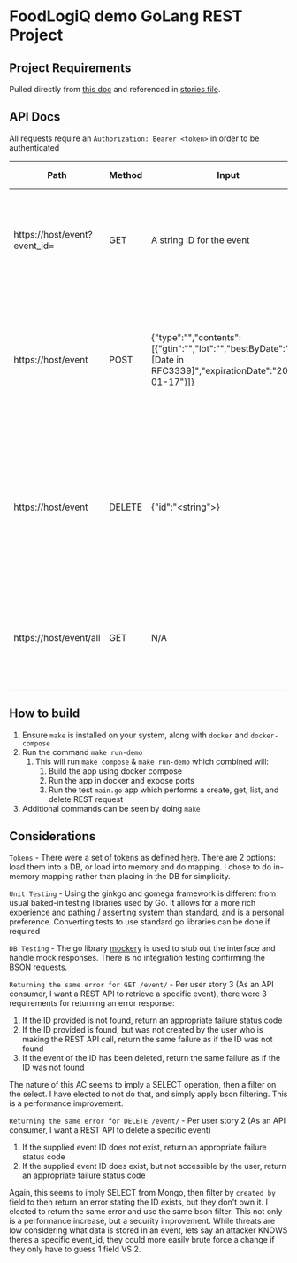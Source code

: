 # FoodLogiQ demo GoLang REST Project

## Project Requirements
Pulled directly from [this doc](https://docs.google.com/document/d/1iHz8jhM0TINu6EquXMtnP7pvU2R2ErbLM8NilSIa7xk/edit)
and referenced in [stories file](./stories.txt).

## API Docs
All requests require an `Authorization: Bearer <token>` in order to be authenticated

| Path                                 | Method | Input                                                                                                                                | Response Codes                                                                                                                  | Responses                                                                                                                                         |
|--------------------------------------|--------|--------------------------------------------------------------------------------------------------------------------------------------|---------------------------------------------------------------------------------------------------------------------------------|---------------------------------------------------------------------------------------------------------------------------------------------------|
| https://host/event?event_id=<string> | GET    | A string ID for the event                                                                                                            | 200 - OK<br>400 - Request error <br>401 - Unauthorized<br>500 - MongoDB error                                                   | {"type":"shipping","contents":[{"gtin":"1234","lot":"adffda","bestByDate":"2021-01-13","expirationDate":"2021-01-17"}]}                           |
| https://host/event                   | POST   | {"type":"<string>","contents":[{"gtin":"<string>","lot":"<string>","bestByDate":"[Date in RFC3339]","expirationDate":"2021-01-17"}]} | 201-  Created<br>400 - Request malformed (with error details)<br>401 - Unauthorized<br>500 - MongoDB error                      | {"event_id": "<string>"}                                                                                                                          |
| https://host/event                   | DELETE | {"id":"<string">}                                                                                                                    | 200 - Success (deleted)<br>400 - Bad request (cannot match eventId and created_by)<br>401 - Unauthorized<br>500 - MongoDB Error | N/A                                                                                                                                               |
| https://host/event/all               | GET    | N/A                                                                                                                                  | 200 - Success<br>400 - No events found<br>401 - Unauthorized<br>500 - MongoDB Error                                             | Array of Events <br><br>[<br>{"type":"shipping","contents":[{"gtin":"1234","lot":"adffda","bestByDate":"2021-01-13","expirationDate":"2021-01-17] |

## How to build
1. Ensure `make` is installed on your system, along with `docker` and `docker-compose`
2. Run the command `make run-demo`
   1. This will run `make compose` & `make run-demo` which combined will:
      1. Build the app using docker compose
      2. Run the app in docker and expose ports
      3. Run the test `main.go` app which performs a create, get, list, and delete REST request
3. Additional commands can be seen by doing `make`

## Considerations
`Tokens` - There were a set of tokens as defined [here](./user.json). There are 2 options: load them into a DB, or load into memory and do mapping.
I chose to do in-memory mapping rather than placing in the DB for simplicity.

`Unit Testing` - Using the ginkgo and gomega framework is different from usual baked-in testing libraries used by Go. 
It allows for a more rich experience and pathing / asserting system than standard, and is a personal preference.
Converting tests to use standard go libraries can be done if required

`DB Testing` - The go library [mockery](https://github.com/vektra/mockery) is used to stub out the interface and handle mock responses.
There is no integration testing confirming the BSON requests.

`Returning the same error for GET /event/` - Per user story 3 (As an API consumer, I want a REST API to retrieve a specific event), there were 3 requirements for returning an error response:
1. If the ID provided is not found, return an appropriate failure status code
2. If the ID provided is found, but was not created by the user who is making the REST API call, return the same failure as if the ID was not found
3. If the event of the ID has been deleted, return the same failure as if the ID was not found

The nature of this AC seems to imply a SELECT operation, then a filter on the select. I have elected to not do that, and simply apply bson filtering. This is a performance improvement.

`Returning the same error for DELETE /event/` - Per user story 2 (As an API consumer, I want a REST API to delete a specific event)
1. If the supplied event ID does not exist, return an appropriate failure status code
2. If the supplied event ID does exist, but not accessible by the user, return an appropriate failure status code

Again, this seems to imply SELECT from Mongo, then filter by `created_by` field to then return an error stating the ID exists, but they don't own it.
I elected to return the same error and use the same bson filter. This not only is a performance increase, but a security improvement.
While threats are low considering what data is stored in an event, lets say an attacker KNOWS theres a specific event_id, they could more easily brute force a change if they only have to guess 1 field VS 2.


